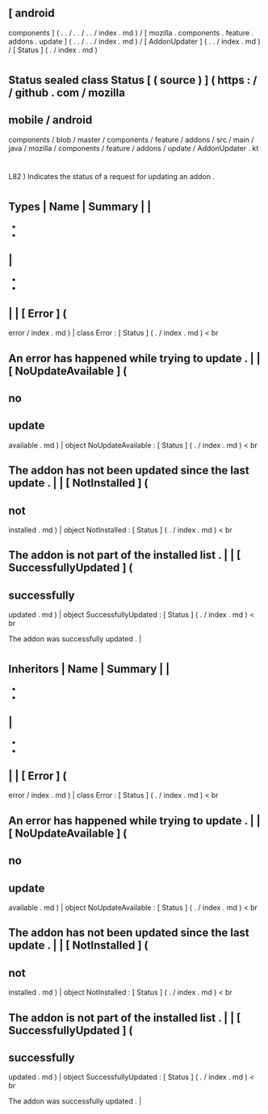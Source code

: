 [
android
-
components
]
(
.
.
/
.
.
/
.
.
/
index
.
md
)
/
[
mozilla
.
components
.
feature
.
addons
.
update
]
(
.
.
/
.
.
/
index
.
md
)
/
[
AddonUpdater
]
(
.
.
/
index
.
md
)
/
[
Status
]
(
.
/
index
.
md
)
#
Status
sealed
class
Status
[
(
source
)
]
(
https
:
/
/
github
.
com
/
mozilla
-
mobile
/
android
-
components
/
blob
/
master
/
components
/
feature
/
addons
/
src
/
main
/
java
/
mozilla
/
components
/
feature
/
addons
/
update
/
AddonUpdater
.
kt
#
L82
)
Indicates
the
status
of
a
request
for
updating
an
addon
.
#
#
#
Types
|
Name
|
Summary
|
|
-
-
-
|
-
-
-
|
|
[
Error
]
(
-
error
/
index
.
md
)
|
class
Error
:
[
Status
]
(
.
/
index
.
md
)
<
br
>
An
error
has
happened
while
trying
to
update
.
|
|
[
NoUpdateAvailable
]
(
-
no
-
update
-
available
.
md
)
|
object
NoUpdateAvailable
:
[
Status
]
(
.
/
index
.
md
)
<
br
>
The
addon
has
not
been
updated
since
the
last
update
.
|
|
[
NotInstalled
]
(
-
not
-
installed
.
md
)
|
object
NotInstalled
:
[
Status
]
(
.
/
index
.
md
)
<
br
>
The
addon
is
not
part
of
the
installed
list
.
|
|
[
SuccessfullyUpdated
]
(
-
successfully
-
updated
.
md
)
|
object
SuccessfullyUpdated
:
[
Status
]
(
.
/
index
.
md
)
<
br
>
The
addon
was
successfully
updated
.
|
#
#
#
Inheritors
|
Name
|
Summary
|
|
-
-
-
|
-
-
-
|
|
[
Error
]
(
-
error
/
index
.
md
)
|
class
Error
:
[
Status
]
(
.
/
index
.
md
)
<
br
>
An
error
has
happened
while
trying
to
update
.
|
|
[
NoUpdateAvailable
]
(
-
no
-
update
-
available
.
md
)
|
object
NoUpdateAvailable
:
[
Status
]
(
.
/
index
.
md
)
<
br
>
The
addon
has
not
been
updated
since
the
last
update
.
|
|
[
NotInstalled
]
(
-
not
-
installed
.
md
)
|
object
NotInstalled
:
[
Status
]
(
.
/
index
.
md
)
<
br
>
The
addon
is
not
part
of
the
installed
list
.
|
|
[
SuccessfullyUpdated
]
(
-
successfully
-
updated
.
md
)
|
object
SuccessfullyUpdated
:
[
Status
]
(
.
/
index
.
md
)
<
br
>
The
addon
was
successfully
updated
.
|
